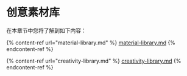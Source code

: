 # 创意素材库

在本章节中您将了解到如下内容：

{% content-ref url="material-library.md" %}
[material-library.md](material-library.md)
{% endcontent-ref %}

{% content-ref url="creativity-library.md" %}
[creativity-library.md](creativity-library.md)
{% endcontent-ref %}
